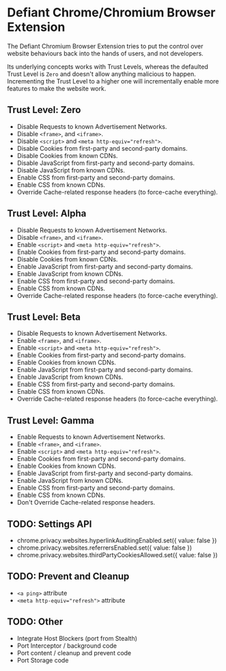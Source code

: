 
# Defiant Chrome/Chromium Browser Extension

The Defiant Chromium Browser Extension tries to put the control over
website behaviours back into the hands of users, and not developers.

Its underlying concepts works with Trust Levels, whereas the defaulted
Trust Level is `Zero` and doesn't allow anything malicious to happen.
Incrementing the Trust Level to a higher one will incrementally enable
more features to make the website work.


## Trust Level: Zero

- Disable Requests to known Advertisement Networks.
- Disable `<frame>`, and `<iframe>`.
- Disable `<script>` and `<meta http-equiv="refresh">`.
- Disable Cookies from first-party and second-party domains.
- Disable Cookies from known CDNs.
- Disable JavaScript from first-party and second-party domains.
- Disable JavaScript from known CDNs.
- Enable CSS from first-party and second-party domains.
- Enable CSS from known CDNs.
- Override Cache-related response headers (to force-cache everything).

## Trust Level: Alpha

- Disable Requests to known Advertisement Networks.
- Disable `<frame>`, and `<iframe>`.
- Enable `<script>` and `<meta http-equiv="refresh">`.
- Enable Cookies from first-party and second-party domains.
- Disable Cookies from known CDNs.
- Enable JavaScript from first-party and second-party domains.
- Enable JavaScript from known CDNs.
- Enable CSS from first-party and second-party domains.
- Enable CSS from known CDNs.
- Override Cache-related response headers (to force-cache everything).

## Trust Level: Beta

- Disable Requests to known Advertisement Networks.
- Enable `<frame>`, and `<iframe>`.
- Enable `<script>` and `<meta http-equiv="refresh">`.
- Enable Cookies from first-party and second-party domains.
- Enable Cookies from known CDNs.
- Enable JavaScript from first-party and second-party domains.
- Enable JavaScript from known CDNs.
- Enable CSS from first-party and second-party domains.
- Enable CSS from known CDNs.
- Override Cache-related response headers (to force-cache everything).

## Trust Level: Gamma

- Enable Requests to known Advertisement Networks.
- Enable `<frame>`, and `<iframe>`.
- Enable `<script>` and `<meta http-equiv="refresh">`.
- Enable Cookies from first-party and second-party domains.
- Enable Cookies from known CDNs.
- Enable JavaScript from first-party and second-party domains.
- Enable JavaScript from known CDNs.
- Enable CSS from first-party and second-party domains.
- Enable CSS from known CDNs.
- Don't Override Cache-related response headers.



## TODO: Settings API

- chrome.privacy.websites.hyperlinkAuditingEnabled.set({ value: false })
- chrome.privacy.websites.referrersEnabled.set({ value: false })
- chrome.privacy.websites.thirdPartyCookiesAllowed.set({ value: false })


## TODO: Prevent and Cleanup

- `<a ping>` attribute
- `<meta http-equiv="refresh">` attribute


## TODO: Other

- Integrate Host Blockers (port from Stealth)
- Port Interceptor / background code
- Port content / cleanup and prevent code
- Port Storage code

